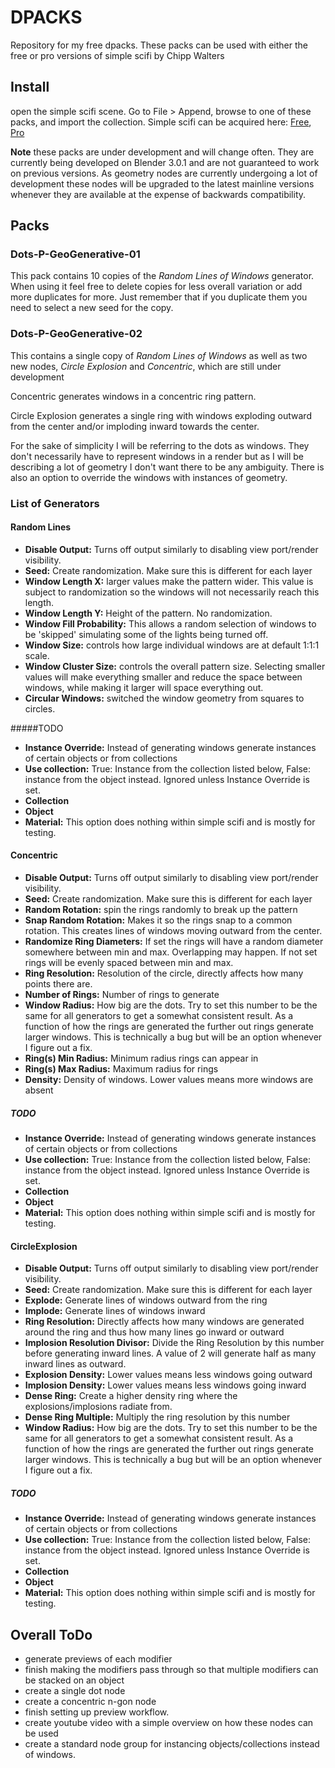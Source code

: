 # DPACKS
Repository for my free dpacks. These packs can be used with either the free or pro versions of simple scifi by Chipp Walters

## Install
open the simple scifi scene.  Go to File > Append, browse to one of these packs, and import the collection.
Simple scifi can be acquired here: [Free](https://chippwalters.gumroad.com/l/simplescififree), [Pro](https://chippwalters.gumroad.com/l/simplescifi)

**Note** these packs are under development and will change often. They are currently being developed on Blender 3.0.1 and are not guaranteed to work on previous versions. As geometry nodes are currently undergoing a lot of development these nodes will be upgraded to the latest mainline versions whenever they are available at the expense of backwards compatibility.


## Packs
### Dots-P-GeoGenerative-01
This pack contains 10 copies of the _Random Lines of Windows_ generator. When using it feel free to delete copies for less overall variation or add more duplicates for more. Just remember that if you duplicate them you need to select a new seed for the copy.

### Dots-P-GeoGenerative-02
This contains a single copy of _Random Lines of Windows_ as well as two new nodes, _Circle Explosion_ and _Concentric_, which are still under development

Concentric generates windows in a concentric ring pattern.

Circle Explosion generates a single ring with windows exploding outward from the center and/or imploding inward towards the center.

For the sake of simplicity I will be referring to the dots as windows. They don't necessarily have to represent windows in a render but as I will be describing a lot of geometry I don't want there to be any ambiguity. There is also an option to override the windows with instances of geometry.

### List of Generators
#### Random Lines
* **Disable Output:** Turns off output similarly to disabling view port/render visibility.
* **Seed:** Create randomization. Make sure this is different for each layer
* **Window Length X:** larger values make the pattern wider. This value is subject to randomization so the windows will not necessarily reach this length.
* **Window Length Y:** Height of the pattern. No randomization.
* **Window Fill Probability:** This allows a random selection of windows to be 'skipped' simulating some of the lights being turned off.
* **Window Size:** controls how large individual windows are at default 1:1:1 scale.
* **Window Cluster Size:** controls the overall pattern size. Selecting smaller values will make everything smaller and reduce the space between windows, while making it larger will space everything out.
* **Circular Windows:** switched the window geometry from squares to circles.

#####TODO
* **Instance Override:** Instead of generating windows generate instances of certain objects or from collections
* **Use collection:** True: Instance from the collection listed below, False: instance from the object instead. Ignored unless Instance Override is set.
* **Collection**
* **Object**
* **Material:** This option does nothing within simple scifi and is mostly for testing.

#### Concentric
* **Disable Output:** Turns off output similarly to disabling view port/render visibility.
* **Seed:** Create randomization. Make sure this is different for each layer
* **Random Rotation:** spin the rings randomly to break up the pattern
* **Snap Random Rotation:** Makes it so the rings snap to a common rotation. This creates lines of windows moving outward from the center.
* **Randomize Ring Diameters:** If set the rings will have a random diameter somewhere between min and max. Overlapping may happen. If not set rings will be evenly spaced between min and max.
* **Ring Resolution:** Resolution of the circle, directly affects how many points there are.
* **Number of Rings:** Number of rings to generate
* **Window Radius:** How big are the dots. Try to set this number to be the same for all generators to get a somewhat consistent result. As a function of how the rings are generated the further out rings generate larger windows. This is technically a bug but will be an option whenever I figure out a fix.
* **Ring(s) Min Radius:** Minimum radius rings can appear in
* **Ring(s) Max Radius:** Maximum radius for rings
* **Density:** Density of windows. Lower values means more windows are absent

##### TODO
* **Instance Override:** Instead of generating windows generate instances of certain objects or from collections
* **Use collection:** True: Instance from the collection listed below, False: instance from the object instead. Ignored unless Instance Override is set.
* **Collection**
* **Object**
* **Material:** This option does nothing within simple scifi and is mostly for testing.

#### CircleExplosion
* **Disable Output:** Turns off output similarly to disabling view port/render visibility.
* **Seed:** Create randomization. Make sure this is different for each layer
* **Explode:** Generate lines of windows outward from the ring
* **Implode:** Generate lines of windows inward
* **Ring Resolution:** Directly affects how many windows are generated around the ring and thus how many lines go inward or outward
* **Implosion Resolution Divisor:** Divide the Ring Resolution by this number before generating inward lines. A value of 2 will generate half as many inward lines as outward.
* **Explosion Density:** Lower values means less windows going outward
* **Implosion Density:** Lower values means less windows going inward
* **Dense Ring:** Create a higher density ring where the explosions/implosions radiate from.
* **Dense Ring Multiple:** Multiply the ring resolution by this number
* **Window Radius:** How big are the dots. Try to set this number to be the same for all generators to get a somewhat consistent result. As a function of how the rings are generated the further out rings generate larger windows. This is technically a bug but will be an option whenever I figure out a fix.

##### TODO
* **Instance Override:** Instead of generating windows generate instances of certain objects or from collections
* **Use collection:** True: Instance from the collection listed below, False: instance from the object instead. Ignored unless Instance Override is set.
* **Collection**
* **Object**
* **Material:** This option does nothing within simple scifi and is mostly for testing.


## Overall ToDo
* generate previews of each modifier
* finish making the modifiers pass through so that multiple modifiers can be stacked on an object
* create a single dot node
* create a concentric n-gon node
* finish setting up preview workflow.
* create youtube video with a simple overview on how these nodes can be used
* create a standard node group for instancing objects/collections instead of windows.